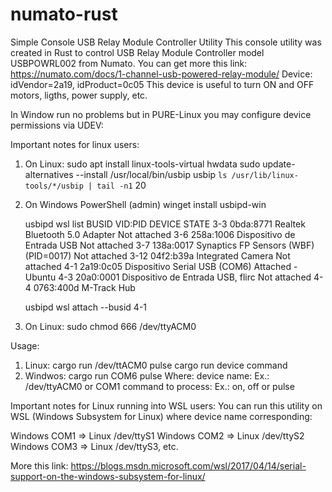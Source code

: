 # numato-rust
Simple Console USB Relay Module Controller Utility
This console utility was created in Rust to control USB Relay Module Controller model USBPOWRL002 from Numato.
You can get more this link: https://numato.com/docs/1-channel-usb-powered-relay-module/
Device: idVendor=2a19, idProduct=0c05
This device is useful to turn ON and OFF motors, ligths, power supply, etc.

In Window run no problems but in PURE-Linux you may configure device permissions via UDEV:

Important notes for linux users:
1. On Linux:
    sudo apt install linux-tools-virtual hwdata
    sudo update-alternatives --install /usr/local/bin/usbip usbip `ls /usr/lib/linux-tools/*/usbip | tail -n1` 20
2. On Windows PowerShell (admin)
    winget install usbipd-win

    usbipd wsl list
    BUSID  VID:PID    DEVICE                                                        STATE
    3-3    0bda:8771  Realtek Bluetooth 5.0 Adapter                                 Not attached
    3-6    258a:1006  Dispositivo de Entrada USB                                    Not attached
    3-7    138a:0017  Synaptics FP Sensors (WBF) (PID=0017)                         Not attached
    3-12   04f2:b39a  Integrated Camera                                             Not attached
    4-1    2a19:0c05  Dispositivo Serial USB (COM6)                                 Attached - Ubuntu
    4-3    20a0:0001  Dispositivo de Entrada USB, flirc                             Not attached
    4-4    0763:400d  M-Track Hub

    usbipd wsl attach --busid 4-1
3. On Linux:
    sudo chmod 666 /dev/ttyACM0

Usage:
1. Linux: cargo run /dev/ttACM0 pulse
cargo run device command
2. Windwos: cargo run COM6 pulse
Where:
device name: Ex.: /dev/ttyACM0 or COM1
command to process: Ex.: on, off or pulse

Important notes for Linux running into WSL users:
You can run this utility on WSL (Windows Subsystem for Linux) where device name corresponding:

Windows COM1 => Linux /dev/ttyS1
Windows COM2 => Linux /dev/ttyS2
Windows COM3 => Linux /dev/ttyS3, etc.

More this link: https://blogs.msdn.microsoft.com/wsl/2017/04/14/serial-support-on-the-windows-subsystem-for-linux/
